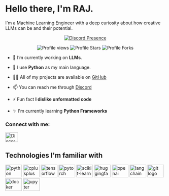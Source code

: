 <h1 align="left">Hello there, I'm RAJ.</h1>
<p align="left">I'm a Machine Learning Engineer with a deep curiosity about how creative LLMs can be and their potential.</p>

<p align="center">
  <a href="https://discord.com/users/1182703755129520231">
    <img src="https://lanyard.cnrad.dev/api/1182703755129520231" alt="Discord Presence">
  </a>
</p>

<p align="center">
  <img src="https://komarev.com/ghpvc/?username=bibhanshu19&label=Profile%20views&color=5c12df&style=flat" alt="Profile views">
  <img src="https://img.shields.io/badge/dynamic/json?label=Total%20Stars&color=5c12df&style=flat&style=for-the-badge&query=%24.stars&url=https://api.github-star-counter.workers.dev/user/bibhanshu19" alt="Profile Stars">
  <img src="https://img.shields.io/badge/dynamic/json?label=Total%20Forks&color=5c12df&style=flat&style=for-the-badge&query=%24.forks&url=https://api.github-star-counter.workers.dev/user/bibhanshu19" alt="Profile Forks">
</p>

- 🔭 I’m currently working on **LLMs**.
  
- 🌱 I use **Python** as my main language.
  
- 👨‍💻 All of my projects are available on [GitHub](https://github.com/bibhanshu19?tab=repositories)
  
- 📫 You can reach me through [Discord](https://discord.com/users/1182703755129520231)
  
- ⚡ Fun fact **I dislike unformatted code**

- ✨ I'm currently learning **Python Frameworks**
              

<h3 align="left">Connect with me:</h3>
<p align="left">
  <a href="https://discord.com/users/1182703755129520231" target="blank">
    <img align="center" src="https://raw.githubusercontent.com/rahuldkjain/github-profile-readme-generator/master/src/images/icons/Social/discord.svg" alt="Discord" height="30" width="40" />
  </a>
</p>

<h2 align="left">Technologies I'm familiar with</h2>
<div align="left">
  <img src="https://cdn.jsdelivr.net/gh/devicons/devicon/icons/python/python-original.svg" height="40" width="52" alt="python logo" />
  <img src="https://cdn.jsdelivr.net/gh/devicons/devicon/icons/cplusplus/cplusplus-original.svg" height="40" width="52" alt="cplusplus logo" />
  <img src="https://cdn.jsdelivr.net/gh/devicons/devicon/icons/tensorflow/tensorflow-original.svg" height="40" width="52" alt="tensorflow logo" />
  <img src="https://cdn.jsdelivr.net/gh/devicons/devicon/icons/pytorch/pytorch-original.svg" height="40" width="52" alt="pytorch logo" />
  <img src="https://cdn.jsdelivr.net/gh/devicons/devicon/icons/scikitlearn/scikitlearn-original.svg" height="40" width="52" alt="scikit-learn logo" />
  <img src="https://huggingface.co/front/assets/huggingface_logo-noborder.svg" height="40" width="52" alt="huggingface logo" />
  <img src="https://avatars.githubusercontent.com/u/14957082?s=200&v=4" height="40" width="52" alt="openai logo" />
  <img src="https://avatars.githubusercontent.com/u/119166388?s=200&v=4" height="40" width="52" alt="langchain logo" />
  <img src="https://cdn.jsdelivr.net/gh/devicons/devicon/icons/git/git-original.svg" height="40" width="52" alt="git logo" />
  <img src="https://cdn.jsdelivr.net/gh/devicons/devicon/icons/docker/docker-original.svg" height="40" width="52" alt="docker logo" />
  <img src="https://cdn.jsdelivr.net/gh/devicons/devicon/icons/jupyter/jupyter-original.svg" height="40" width="52" alt="jupyter logo" />
</div>
